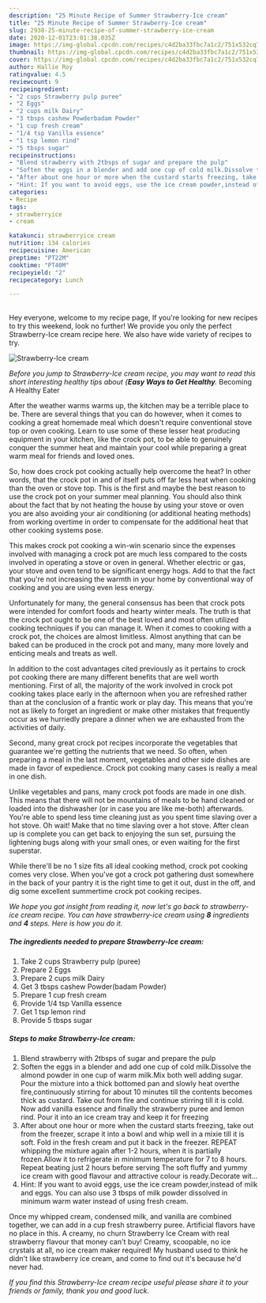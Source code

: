 ```yaml
---
description: "25 Minute Recipe of Summer Strawberry-Ice cream"
title: "25 Minute Recipe of Summer Strawberry-Ice cream"
slug: 2938-25-minute-recipe-of-summer-strawberry-ice-cream
date: 2020-12-01T23:01:38.035Z
image: https://img-global.cpcdn.com/recipes/c4d2ba33fbc7a1c2/751x532cq70/strawberry-ice-cream-recipe-main-photo.jpg
thumbnail: https://img-global.cpcdn.com/recipes/c4d2ba33fbc7a1c2/751x532cq70/strawberry-ice-cream-recipe-main-photo.jpg
cover: https://img-global.cpcdn.com/recipes/c4d2ba33fbc7a1c2/751x532cq70/strawberry-ice-cream-recipe-main-photo.jpg
author: Hallie Roy
ratingvalue: 4.5
reviewcount: 9
recipeingredient:
- "2 cups Strawberry pulp puree"
- "2 Eggs"
- "2 cups milk Dairy"
- "3 tbsps cashew Powderbadam Powder"
- "1 cup fresh cream"
- "1/4 tsp Vanilla essence"
- "1 tsp lemon rind"
- "5 tbsps sugar"
recipeinstructions:
- "Blend strawberry with 2tbsps of sugar and prepare the pulp"
- "Soften the eggs in a blender and add one cup of cold milk.Dissolve the almond powder in one cup of warm milk.Mix both well adding sugar. Pour the mixture into a thick bottomed pan and slowly heat overthe fire,continuously stirring for about 10 minutes till the contents becomes thick as custard. Take out from fire and continue stirring till it is cold. Now add vanilla essence and finally the strawberry puree and lemon rind. Pour it into an ice cream tray and keep it for freezing"
- "After about one hour or more when the custard starts freezing, take out from the freezer, scrape it into a bowl and whip well in a mixie till it is soft. Fold in the fresh cream and put it back in the freezer. REPEAT whipping the mixture again after 1-2 hours, when it is partially frozen.Allow it to refrigerate in minimum temperature for 7 to 8 hours. Repeat beating just 2 hours before serving The soft fluffy and yummy ice cream with good flavour and attractive colour is ready.Decorate wit..."
- "Hint: If you want to avoid eggs, use the ice cream powder,instead of milk and eggs. You can also use 3 tbsps of milk powder dissolved in minimum warm water instead of using fresh cream."
categories:
- Recipe
tags:
- strawberryice
- cream

katakunci: strawberryice cream 
nutrition: 134 calories
recipecuisine: American
preptime: "PT22M"
cooktime: "PT40M"
recipeyield: "2"
recipecategory: Lunch

---
```

<br>
Hey everyone, welcome to my recipe page, If you're looking for new recipes to try this weekend, look no further! We provide you only the perfect Strawberry-Ice cream recipe here. We also have wide variety of recipes to try.
<br>


![Strawberry-Ice cream](https://img-global.cpcdn.com/recipes/c4d2ba33fbc7a1c2/751x532cq70/strawberry-ice-cream-recipe-main-photo.jpg)

<i>Before you jump to Strawberry-Ice cream recipe, you may want to read this short interesting healthy tips about {<strong>Easy Ways to Get Healthy</strong>.</i>
Becoming A Healthy Eater


After the weather warms warms up, the kitchen may be a terrible place to be. There are several things that you can do however, when it comes to cooking a great homemade meal which doesn't require conventional stove top or oven cooking. Learn to use some of these lesser heat producing equipment in your kitchen, like the crock pot, to be able to genuinely conquer the summer heat and maintain your cool while preparing a great warm meal for friends and loved ones.

So, how does crock pot cooking actually help overcome the heat? In other words, that the crock pot in and of itself puts off far less heat when cooking than the oven or stove top. This is the first and maybe the best reason to use the crock pot on your summer meal planning. You should also think about the fact that by not heating the house by using your stove or oven you are also avoiding your air conditioning (or additional heating methods) from working overtime in order to compensate for the additional heat that other cooking systems pose.

This makes crock pot cooking a win-win scenario since the expenses involved with managing a crock pot are much less compared to the costs involved in operating a stove or oven in general. Whether electric or gas, your stove and oven tend to be significant energy hogs. Add to that the fact that you're not increasing the warmth in your home by conventional way of cooking and you are using even less energy.

Unfortunately for many, the general consensus has been that crock pots were intended for comfort foods and hearty winter meals.  The truth is that the crock pot ought to be one of the best loved and most often utilized cooking techniques if you can manage it. When it comes to cooking with a crock pot, the choices are almost limitless.  Almost anything that can be baked can be produced in the crock pot and many, many more lovely and enticing meals and treats as well.



In addition to the cost advantages cited previously as it pertains to crock pot cooking there are many different benefits that are well worth mentioning. First of all, the majority of the work involved in crock pot cooking takes place early in the afternoon when you are refreshed rather than at the conclusion of a frantic work or play day. This means that you're not as likely to forget an ingredient or make other mistakes that frequently occur as we hurriedly prepare a dinner when we are exhausted from the activities of daily.

Second, many great crock pot recipes incorporate the vegetables that guarantee we're getting the nutrients that we need. So often, when preparing a meal in the last moment, vegetables and other side dishes are made in favor of expedience. Crock pot cooking many cases is really a meal in one dish.

 Unlike vegetables and pans, many crock pot foods are made in one dish. This means that there will not be mountains of meals to be hand cleaned or loaded into the dishwasher (or in case you are like me-both) afterwards. You're able to spend less time cleaning just as you spent time slaving over a hot stove. Oh wait! Make that no time slaving over a hot stove. After clean up is complete you can get back to enjoying the sun set, pursuing the lightening bugs along with your small ones, or even waiting for the first superstar.

While there'll be no 1 size fits all ideal cooking method, crock pot cooking comes very close. When you've got a crock pot gathering dust somewhere in the back of your pantry it is the right time to get it out, dust in the off, and dig some excellent summertime crock pot cooking recipes.


<i>We hope you got insight from reading it, now let's go back to strawberry-ice cream recipe. You can have strawberry-ice cream using <strong>8</strong> ingredients and <strong>4</strong> steps. Here is how you do it.
</i>

##### The ingredients needed to prepare Strawberry-Ice cream:

1. Take 2 cups Strawberry pulp (puree)
1. Prepare 2 Eggs
1. Prepare 2 cups milk Dairy
1. Get 3 tbsps cashew Powder(badam Powder)
1. Prepare 1 cup fresh cream
1. Provide 1/4 tsp Vanilla essence
1. Get 1 tsp lemon rind
1. Provide 5 tbsps sugar


##### Steps to make Strawberry-Ice cream:

1. Blend strawberry with 2tbsps of sugar and prepare the pulp
1. Soften the eggs in a blender and add one cup of cold milk.Dissolve the almond powder in one cup of warm milk.Mix both well adding sugar. Pour the mixture into a thick bottomed pan and slowly heat overthe fire,continuously stirring for about 10 minutes till the contents becomes thick as custard. Take out from fire and continue stirring till it is cold. Now add vanilla essence and finally the strawberry puree and lemon rind. Pour it into an ice cream tray and keep it for freezing
1. After about one hour or more when the custard starts freezing, take out from the freezer, scrape it into a bowl and whip well in a mixie till it is soft. Fold in the fresh cream and put it back in the freezer. REPEAT whipping the mixture again after 1-2 hours, when it is partially frozen.Allow it to refrigerate in minimum temperature for 7 to 8 hours. Repeat beating just 2 hours before serving The soft fluffy and yummy ice cream with good flavour and attractive colour is ready.Decorate wit...
1. Hint: If you want to avoid eggs, use the ice cream powder,instead of milk and eggs. You can also use 3 tbsps of milk powder dissolved in minimum warm water instead of using fresh cream.


Once my whipped cream, condensed milk, and vanilla are combined together, we can add in a cup fresh strawberry puree. Artificial flavors have no place in this. A creamy, no churn Strawberry Ice Cream with real strawberry flavour that money can&#39;t buy! Creamy, scoopable, no ice crystals at all, no ice cream maker required! My husband used to think he didn&#39;t like strawberry ice cream, and come to find out it&#39;s because he&#39;d never had. 

<i>If you find this Strawberry-Ice cream recipe useful please share it to your friends or family, thank you and good luck.</i>
